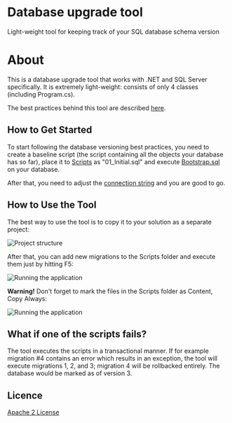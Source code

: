 # Database upgrade tool
Light-weight tool for keeping track of your SQL database schema version

About
=====================

This is a database upgrade tool that works with .NET and SQL Server specifically. It is extremely light-weight: consists of only 4 classes (including Program.cs).

The best practices behind this tool are described [here][L1].

How to Get Started
--------------
To start following the database versioning best practices, you need to create a baseline script (the script containing all the objects your database has so far), place it to [Scripts][L5] as "01_Initial.sql" and execute [Bootstrap.sql][L3] on your database.

After that, you need to adjust the [connection string][L4] and you are good to go.

How to Use the Tool
--------------
The best way to use the tool is to copy it to your solution as a separate project:

![Project structure](https://lh3.googleusercontent.com/jDln5bJl0gwyhZ-LERxybb4A4CK4J6Kapm51gmHlOIE=w273-h280-no)

After that, you can add new migrations to the Scripts folder and execute them just by hitting F5:

![Running the application](https://lh3.googleusercontent.com/D64KeZ2zA00E48R8czAkbfImTlPQXFysSiBNPEWye9Q=w843-h429-no)

**Warning!** Don't forget to mark the files in the Scripts folder as Content, Copy Always:

![Running the application](https://lh3.googleusercontent.com/zSVmry_etu7gbmCE87E_-BxJAhIHY9_SzM0QH38tsNI=w336-h244-no)

What if one of the scripts fails?
--------------
The tool executes the scripts in a transactional manner. If for example migration #4 contains an error which results in an exception, the tool will execute migrations 1, 2, and 3; migration 4 will be rollbacked entirely. The database would be marked as of version 3.

Licence
--------------
[Apache 2 License][L2]

[L1]: http://enterprisecraftsmanship.com/2015/08/10/database-versioning-best-practices/
[L2]: http://www.apache.org/licenses/LICENSE-2.0
[L3]: src/DatabaseUpgradeTool/Bootstrap.sql
[L4]: src/DatabaseUpgradeTool/App.config
[L5]: src/DatabaseUpgradeTool/Scripts